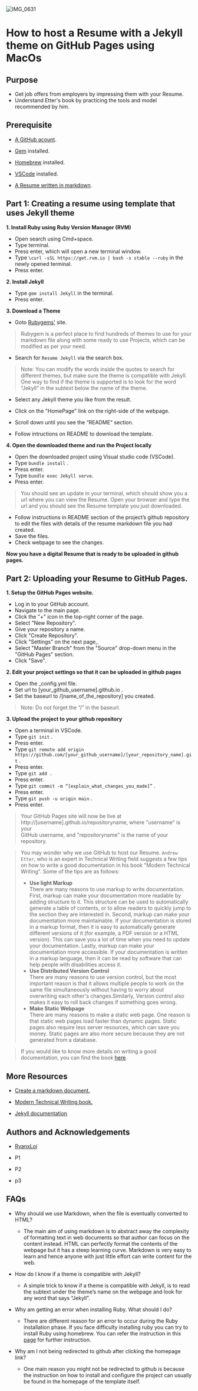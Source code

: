 
  ![IMG_0631](https://user-images.githubusercontent.com/58643575/198751948-50374ba9-2e38-4f8b-bd3a-0d55887d78b8.GIF)

# How to host a Resume with a Jekyll theme on GitHub Pages using MacOs  
  
## Purpose  
  
- Get job offers from employers by impressing them with your Resume.  
- Understand Etter's book by practicing the tools and model  recommended by him.  
  
## Prerequisite  
  
-   [A GitHub acount](https://docs.github.com/en/get-started/signing-up-for-github/signing-up-for-a-new-github-account).  
  
-   [Gem](https://sourabhbajaj.com/mac-setup/Ruby/RubyGems.html) installed.  
  
-   [Homebrew](https://brew.sh/) installed.  
  
-   [VSCode](https://formulae.brew.sh/cask/visual-studio-code) installed.  
  
-   [A Resume written in markdown](https://github.com/shahdipesh/resume/blob/master/README.md#more-resources).  
  
  
  
  
## **Part 1**: Creating a resume using template that uses Jekyll theme
  
  
  
 **1. Install Ruby using Ruby Version Manager (RVM)**  
   
 - Open search using Cmd+space.  
 - Type terminal.  
 - Press enter, which will open a new terminal  window.  
 - Type `\curl -sSL https://get.rvm.io | bash -s stable --ruby` in the newly opened terminal.  
 - Press enter.  
  
  
 **2. Install Jekyll**  
 
 - Type `gem install Jekyll` in the terminal.  
 - Press enter.  
  
  
  **3. Download a Theme**  
  - Goto [Rubygems'](https://rubygems.org) site.

>  Rubygem is a perfect place to find hundreds of themes to use for your markdown file along with some ready to use Projects, which can be modified as per your need.
-  Search for `Resume Jekyll` via the search box.  
> Note: You can modify the words inside the quotes to search for  
> different themes, but make sure the theme is compatible with Jekyll.  
> One way to find if the theme is supported is to look for the word  
> “Jekyll” in the subtext below the name of the theme.  
  
 -  Select any Jekyll theme you like from the result.  
  
 -  Click on the "HomePage" link on the right-side of the webpage.  
  
 -  Scroll down until you see the “README" section.  
 - Follow intructions on README to download the template.  
  
 **4. Open the downloaded theme and run the Project locally**  
 -  Open the  downloaded project using Visual studio code (VSCode).  
 - Type `bundle install` .  
 - Press enter.  
 - Type `bundle exec Jekyll serve`.  
 - Press enter.  
 >You should see an update in your terminal, which should show you a url where you can view the Resume. Open your browser and type the url and you should see the  Resume template you just downloaded.  
-  Follow  instructions in README section of the project’s github repository to edit the files with details of the resume markdown file you had created.  
-  Save the files.  
-  Check webpage to see the changes.  
  
  
**Now you have a digital Resume that is ready to be uploaded in github pages.**  
  
  
  
## Part 2: Uploading your Resume to GitHub Pages.  
  
 **1. **Setup the GitHub Pages website.****  
- Log in to your GitHub account.
- Navigate to the main page.  
- Click the "+" icon in the top-right corner of the page.
- Select "New Repository".  
- Give your repository a name.
- Click "Create Repository".  
- Click "Settings" on the next page,.  
- Select "Master Branch" from the "Source" drop-down menu in the "GitHub Pages" section.
- Click "Save".  
  
  
  
**2.  Edit your project settings so that it can be uploaded in github pages**  
  
   - Open the _config.yml file.
   - Set url to [your_github_username].github.io  .
   - Set the baseurl to /[name_of_the_repository] you created.    
> Note: Do not forget the “/” in the baseurl.  
  
 **3. Upload the project to your github repository**  
- Open a terminal in VSCode.
-  Type `git init` .  
- Press enter.  
- Type `git remote add origin https://github.com/[your_github_username]/[your_repository_name].git` .  
- Press enter.  
- Type `git add .`  
- Press enter.  
- Type `git commit -m “[explain_what_changes_you_made]”` .  
- Press enter.  
- Type `git push -u origin main` . 
-  Press enter.  
  
> Your GitHub Pages site will now be live at  
> http://[username].github.io/repositoryname, where "username" is your  
> GitHub username, and "repositoryname" is the name of your repository.  
  
> You may wonder why we use GitHub  to host our Resume. `Andrew Etter`, who is an expert in Technical Writing field suggests a few tips on how to write a good documentation in his book "Modern Technical Writing". Some of the tips are as follows:  
> - **Use light Markup**  
   There are many reasons to use markup to write documentation. First, markup can make your documentation more readable by adding structure to it. This structure can be used to automatically generate a table of contents, or to allow readers to quickly jump to the section they are interested in.  Second, markup can make your documentation more maintainable. If your documentation is stored in a markup format, then it is easy to automatically generate different versions of it (for example, a PDF version or a HTML version). This can save you a lot of time when you need to update your documentation.  Lastly, markup can make your documentation more accessible. If your documentation is written in a markup language, then it can be read by software that can help people with disabilities access it.  
>- **Use Distributed Version Control**  
   > There are many reasons to use version control, but the most important reason is that it allows multiple people to work on the same file simultaneously without having to worry about overwriting each other's changes.Similarly, Version control also makes it easy to roll back changes if something goes wrong.  
>- **Make Static Webpage**  
> There are many reasons to make a static web page. One reason is that static web pages load faster than dynamic pages. Static pages also require less server resources, which can save you money. Static pages are also more secure because they are not generated from a database.  
  
> If you would like to know more details on writing a good documentation, you can find the book [here](https://www.amazon.ca/Modern-Technical-Writing-Introduction-Documentation-ebook/dp/B01A2QL9SS).  
  
  
## More Resources  
  
-   [Create a markdown document.](https://www.markdowntutorial.com)  
  
-   [Modern Technical Writing book.](https://www.amazon.ca/Modern-Technical-Writing-Introduction-Documentation-ebook/dp/B01A2QL9SS)  
  
-   [Jekyll documentation](https://jekyllrb.com/docs/installation/macos/)  
  
  
## Authors and Acknowledgements  
  
-   [RyanxLoi](https://github.com/RyanxLoi)  
  
-   P1  
  
-   P2  
  
-   p3  
  
  
  
  
 

## FAQs

  
 - Why should we use Markdown, when the file is eventually converted to HTML?   
   -   The main aim of using markdown is to abstract away the complexity of formatting text in web documents so that author can focus on the content instead. HTML can perfectly format the contents of the webpage but it has a steep learning curve. Markdown is very easy to learn and hence anyone with just little effort can write content for the web.  
  
  
 - How do I know if a theme is compatible with Jekyll?  

   -   A simple trick to know if a theme is compatible with Jekyll, is to read the subtext under the theme’s name on the webpage and look for any word that says “Jekyll”.  
  
  
-   Why am getting an error when installing Ruby. What should I do?  
	-  There are different reason for an error to occur during the Ruby installation phase. If you face difficulty installing ruby you can try to install Ruby using homebrew. You can refer the instruction in this [page](https://jekyllrb.com/docs/installation/macos/) for further instruction.  
  
  -   Why am I not being redirected to github after clicking the homepage link? 
	   - One main reason you might not be redirected to github is because the instruction on how to install and configure the project can usually be found in the homepage of the template itself. 
